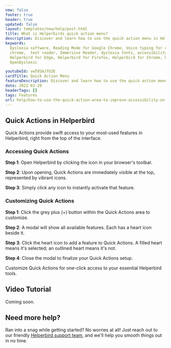 ```yaml
---
new: false
footer: true
header: true
updated: false
layout: templates/new/help/post.html
title: What is Helperbirds quick action menu?
description: Discover and learn how to use the quick action menu in Helperbird.
keywords:
  Dyslexia software, Reading Mode for Google Chrome, Voice typing for chrome, Text to speech for
  chrome,  text reader, Immersive Reader, dyslexia fonts, accessibility software, dyslexia software,
  Helperbird for Edge, Helperbird for Firefox, Helperbird for Chrome, Opendyslexic for Chrome,
  OpenDyslexic

youtubeId: vwT8SAJfU3E
cardTitle: Quick Action Menu
featureDescription: Discover and learn how to use the quick action menu in Helperbird.
date: 2022-02-20
headerTags: []
tags: Features
url: help/how-to-use-the-quick-action-area-to-improve-accessibility-on-the-web/
---
```


## Quick Actions in Helperbird

Quick Actions provide swift access to your most-used features in Helperbird, right from the top of the interface.

### Accessing Quick Actions

**Step 1**: Open Helperbird by clicking the icon in your browser's toolbar.

**Step 2**: Upon opening, Quick Actions are immediately visible at the top, represented by vibrant icons.

**Step 3**: Simply click any icon to instantly activate that feature.

### Customizing Quick Actions

**Step 1**: Click the grey plus (+) button within the Quick Actions area to customize.

**Step 2**: A modal will show all available features. Each has a heart icon beside it.

**Step 3**: Click the heart icon to add a feature to Quick Actions. A filled heart means it's selected; an outlined heart means it's not.

**Step 4**: Close the modal to finalize your Quick Actions setup.

Customize Quick Actions for one-click access to your essential Helperbird tools.


## Video Tutorial

Coming soon.



## Need more help?

Ran into a snag while getting started? No worries at all! Just reach out to our friendly [Helperbird support team](/support/), and we'll help you smooth things out in no time.

